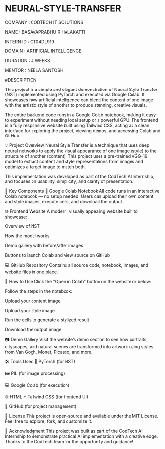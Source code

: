 # NEURAL-STYLE-TRANSFER

COMPANY : CODTECH IT SOLUTIONS

NAME : BASAVAPRABHU R HALAKATTI

INTERN ID : CT04DL919

DOMAIN : ARTIFICIAL INTELLIGENCE

DURATION : 4 WEEKS

MENTOR : NEELA SANTOSH

#DESCRIPTION 

This project is a simple and elegant demonstration of Neural Style Transfer (NST) implemented using PyTorch and executed via Google Colab. It showcases how artificial intelligence can blend the content of one image with the artistic style of another to produce stunning, creative visuals.

The entire backend code runs in a Google Colab notebook, making it easy to experiment without needing local setup or a powerful GPU. The frontend is a fully responsive website built using Tailwind CSS, acting as a clean interface for exploring the project, viewing demos, and accessing Colab and GitHub.

💡 Project Overview
Neural Style Transfer is a technique that uses deep neural networks to apply the visual appearance of one image (style) to the structure of another (content). This project uses a pre-trained VGG-19 model to extract content and style representations from images and optimizes a target image to match both.

This implementation was developed as part of the CodTech AI Internship, and focuses on usability, simplicity, and clarity of presentation.

🔗 Key Components
🎯 Google Colab Notebook
All code runs in an interactive Colab notebook — no setup needed. Users can upload their own content and style images, execute cells, and download the output.

🌐 Frontend Website
A modern, visually appealing website built to showcase:

Overview of NST

How the model works

Demo gallery with before/after images

Buttons to launch Colab and view source on GitHub

💻 GitHub Repository
Contains all source code, notebook, images, and website files in one place.

📂 How to Use
Click the "Open in Colab" button on the website or below:


Follow the steps in the notebook:

Upload your content image

Upload your style image

Run the cells to generate a stylized result

Download the output image



📷 Demo Gallery
Visit the website’s demo section to see how portraits, cityscapes, and natural scenes are transformed into artwork using styles from Van Gogh, Monet, Picasso, and more.

🛠 Tools Used
🧠 PyTorch (for NST)

🖼 PIL (for image processing)

💻 Google Colab (for execution)

🌐 HTML + Tailwind CSS (for frontend UI)

📁 GitHub (for project management)

📜 License
This project is open-source and available under the MIT License. Feel free to explore, fork, and customize it.

🙌 Acknowledgment
This project was built as part of the CodTech AI Internship to demonstrate practical AI implementation with a creative edge. Thanks to the CodTech team for the opportunity and guidance!

